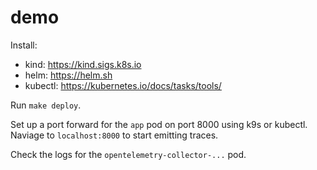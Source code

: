 # demo

Install:
- kind: https://kind.sigs.k8s.io
- helm: https://helm.sh
- kubectl: https://kubernetes.io/docs/tasks/tools/

Run `make deploy`.

Set up a port forward for the `app` pod on port 8000 using k9s or kubectl.
Naviage to `localhost:8000` to start emitting traces.

Check the logs for the `opentelemetry-collector-...` pod.
